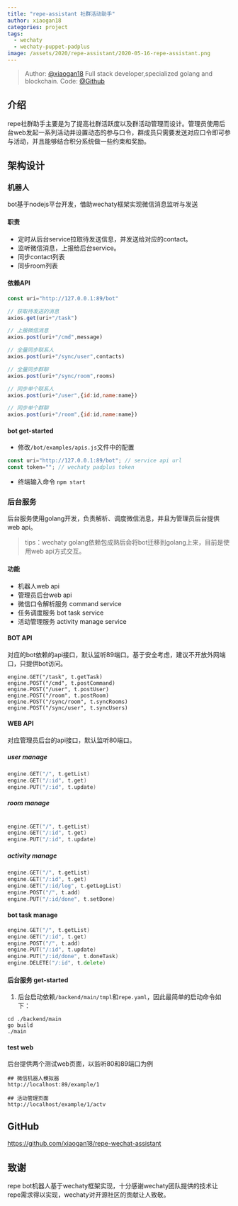 ```yaml
---
title: "repe-assistant 社群活动助手"
author: xiaogan18
categories: project
tags:
  - wechaty
  - wechaty-puppet-padplus
image: /assets/2020/repe-assistant/2020-05-16-repe-assistant.png
---
```


> Author: [@xiaogan18](https://github.com/xiaogan18) Full stack developer,specialized golang and blockchain.
> Code: [@Github](https://github.com/xiaogan18/repe-wechat-assistant)

## 介绍

repe社群助手主要是为了提高社群活跃度以及群活动管理而设计。管理员使用后台web发起一系列活动并设置动态的参与口令，群成员只需要发送对应口令即可参与活动，并且能够结合积分系统做一些约束和奖励。

## 架构设计

### 机器人

bot基于nodejs平台开发，借助wechaty框架实现微信消息监听与发送

#### 职责

- 定时从后台service拉取待发送信息，并发送给对应的contact。
- 监听微信消息，上报给后台service。
- 同步contact列表
- 同步room列表

#### 依赖API

```javascript
const uri="http://127.0.0.1:89/bot"

// 获取待发送的消息
axios.get(uri+"/task")

// 上报微信消息
axios.post(uri+"/cmd",message)

// 全量同步联系人
axios.post(uri+"/sync/user",contacts)

// 全量同步群聊
axios.post(uri+"/sync/room",rooms)

// 同步单个联系人
axios.post(uri+"/user",{id:id,name:name})

// 同步单个群聊
axios.post(uri+"/room",{id:id,name:name})
```

#### bot get-started

- 修改`/bot/examples/apis.js`文件中的配置

```javascript
const uri="http://127.0.0.1:89/bot"; // service api url
const token=""; // wechaty padplus token
```

- 终端输入命令 `npm start`

### 后台服务

后台服务使用golang开发，负责解析、调度微信消息，并且为管理员后台提供web api。
> tips：wechaty golang依赖包成熟后会将bot迁移到golang上来，目前是使用web api方式交互。

#### 功能

- 机器人web api
- 管理员后台web api
- 微信口令解析服务 command service
- 任务调度服务 bot task service
- 活动管理服务 activity manage service

#### BOT API

对应的bot依赖的api接口，默认监听89端口。基于安全考虑，建议不开放外网端口，只提供bot访问。

```javacript
engine.GET("/task", t.getTask)
engine.POST("/cmd", t.postCommand)
engine.POST("/user", t.postUser)
engine.POST("/room", t.postRoom)
engine.POST("/sync/room", t.syncRooms)
engine.POST("/sync/user", t.syncUsers)
```

#### WEB API

对应管理员后台的api接口，默认监听80端口。

##### user manage

```go
engine.GET("/", t.getList)
engine.GET("/:id", t.get)
engine.PUT("/:id", t.update)
```

##### room manage

```go

engine.GET("/", t.getList)
engine.GET("/:id", t.get)
engine.PUT("/:id", t.update)
```

##### activity manage

```go
engine.GET("/", t.getList)
engine.GET("/:id", t.get)
engine.GET("/:id/log", t.getLogList)
engine.POST("/", t.add)
engine.PUT("/:id/done", t.setDone)
```

#### bot task manage

```go
engine.GET("/", t.getList)
engine.GET("/:id", t.get)
engine.POST("/", t.add)
engine.PUT("/:id", t.update)
engine.PUT("/:id/done", t.doneTask)
engine.DELETE("/:id", t.delete)
```

#### 后台服务 get-started

1. 后台启动依赖`/backend/main/tmpl`和`repe.yaml`，因此最简单的启动命令如下：

```shell
cd ./backend/main
go build
./main
```

#### test web

后台提供两个测试web页面，以监听80和89端口为例

```shell
## 微信机器人模拟器
http://localhost:89/example/1

## 活动管理页面
http://localhost/example/1/actv
```

## GitHub

<https://github.com/xiaogan18/repe-wechat-assistant>

## 致谢

repe bot机器人基于wechaty框架实现，十分感谢wechaty团队提供的技术让repe需求得以实现，wechaty对开源社区的贡献让人致敬。
